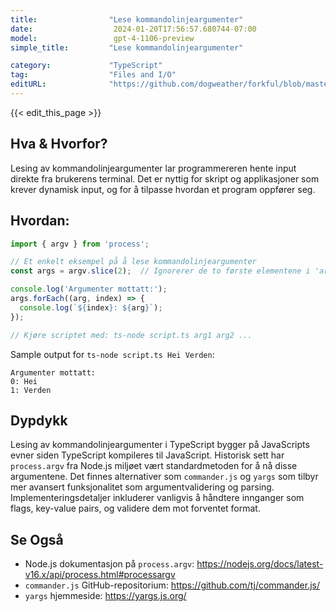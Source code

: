 ```yaml
---
title:                "Lese kommandolinjeargumenter"
date:                  2024-01-20T17:56:57.680744-07:00
model:                 gpt-4-1106-preview
simple_title:         "Lese kommandolinjeargumenter"

category:             "TypeScript"
tag:                  "Files and I/O"
editURL:              "https://github.com/dogweather/forkful/blob/master/content/no/typescript/reading-command-line-arguments.md"
---
```


{{< edit_this_page >}}

## Hva & Hvorfor?
Lesing av kommandolinjeargumenter lar programmereren hente input direkte fra brukerens terminal. Det er nyttig for skript og applikasjoner som krever dynamisk input, og for å tilpasse hvordan et program oppfører seg.

## Hvordan:
```TypeScript
import { argv } from 'process';

// Et enkelt eksempel på å lese kommandolinjeargumenter
const args = argv.slice(2);  // Ignorerer de to første elementene i 'argv'

console.log('Argumenter mottatt:');
args.forEach((arg, index) => {
  console.log(`${index}: ${arg}`);
});

// Kjøre scriptet med: ts-node script.ts arg1 arg2 ...
```
Sample output for `ts-node script.ts Hei Verden`:
```
Argumenter mottatt:
0: Hei
1: Verden
```

## Dypdykk
Lesing av kommandolinjeargumenter i TypeScript bygger på JavaScripts evner siden TypeScript kompileres til JavaScript. Historisk sett har `process.argv` fra Node.js miljøet vært standardmetoden for å nå disse argumentene. Det finnes alternativer som `commander.js` og `yargs` som tilbyr mer avansert funksjonalitet som argumentvalidering og parsing. Implementeringsdetaljer inkluderer vanligvis å håndtere innganger som flags, key-value pairs, og validere dem mot forventet format.

## Se Også
- Node.js dokumentasjon på `process.argv`: https://nodejs.org/docs/latest-v16.x/api/process.html#processargv
- `commander.js` GitHub-repositorium: https://github.com/tj/commander.js/
- `yargs` hjemmeside: https://yargs.js.org/
